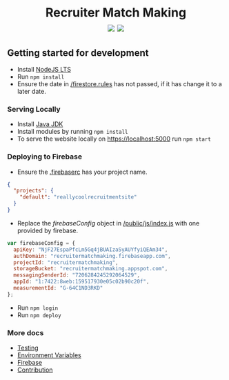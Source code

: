 # <div align="center"> Recruiter Match Making <br/> [<img src="https://img.shields.io/badge/Firebase-red.svg">](https://firebase.google.com/) [<img src="https://img.shields.io/badge/NodeJS-green.svg">](https://nodejs.org/) </div>

## Getting started for development
- Install [NodeJS LTS](https://nodejs.org/en/download/)
- Run  `npm install`
- Ensure the date in [/firestore.rules](/firestore.rules) has not passed, if it has change it to a later date.

### Serving Locally
- Install [Java JDK](https://www.oracle.com/au/java/technologies/javase-downloads.html)
- Install modules by running `npm install`
- To serve the website locally on [https://localhost:5000](http://localhost:5000) run `npm start`

### Deploying to Firebase
- Ensure the [.firebaserc](/.firebaserc) has your project name.
```json
{
  "projects": {
    "default": "reallycoolrecruitmentsite"
  }
}
```
- Replace the *firebaseConfig* object in [/public/js/index.js](/public/js/index.js) with one provided by firebase.
```js
var firebaseConfig = {
  apiKey: "NjF27EspaPfcLm5Gq4jBUAIzaSyAUYfyiQEAm34",
  authDomain: "recruitermatchmaking.firebaseapp.com",
  projectId: "recruitermatchmaking",
  storageBucket: "recruitermatchmaking.appspot.com",
  messagingSenderId: "7206284245292064529",
  appId: "1:7422:8web:159517930e05c02b90c20f",
  measurementId: "G-64C1ND3RKD"
};
```
- Run `npm login`
- Run `npm deploy`

### More docs

- [Testing](/docs/TESTING.md)
- [Environment Variables](/docs/ENVIRONMENT.md)
- [Firebase](/docs/FIREBASE.md)
- [Contribution](/CONTRIBUTIONS.md)
